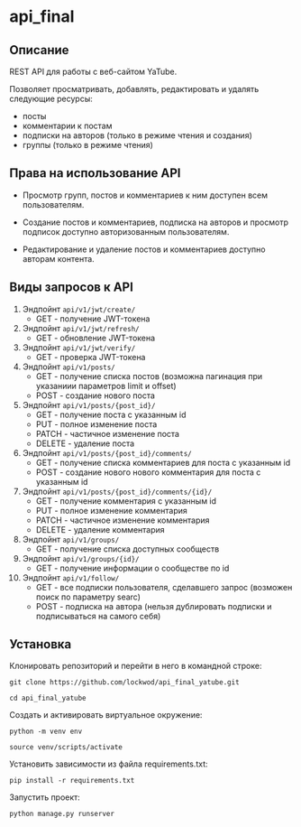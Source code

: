 # api_final
## Описание

REST API для работы с веб-сайтом YaTube.

Позволяет просматривать, добавлять, редактировать и удалять следующие ресурсы:
- посты
- комментарии к постам
- подписки на авторов (только в режиме чтения и создания)
- группы (только в режиме чтения)

## Права на использование API

- Просмотр групп, постов и комментариев к ним доступен всем пользователям.

- Создание постов и комментариев, подписка на авторов и просмотр подписок доступно авторизованным пользователям.

- Редактирование и удаление постов и комментариев доступно авторам контента.

## Виды запросов к API

1. Эндпойнт ```api/v1/jwt/create/```
    - GET - получение JWT-токена
2. Эндпойнт ```api/v1/jwt/refresh/```
    - GET - обновление JWT-токена
3. Эндпойнт ```api/v1/jwt/verify/```
    - GET - проверка JWT-токена
4. Эндпойнт ```api/v1/posts/```
    - GET - получение списка постов (возможна пагинация при указаниии параметров limit и offset)
    - POST - создание нового поста
5. Эндпойнт ```api/v1/posts/{post_id}/```
    - GET - получение поста с указанным id
    - PUT - полное изменение поста
    - PATCH - частичное изменение поста
    - DELETE - удаление поста
6. Эндпойнт ```api/v1/posts/{post_id}/comments/```
    - GET - получение списка комментариев для поста с указанным id
    - POST - создание нового нового комментария для поста с указанным id
7. Эндпойнт ```api/v1/posts/{post_id}/comments/{id}/```
    - GET - получение комментария с указанным id
    - PUT - полное изменение комментария
    - PATCH - частичное изменение комментария
    - DELETE - удаление комментария
8.  Эндпойнт ```api/v1/groups/```
    - GET - получение списка доступных сообществ
9.  Эндпойнт ```api/v1/groups/{id}/```
    - GET - получение информации о сообществе по id
10. Эндпойнт ```api/v1/follow/```
    - GET - все подписки пользователя, сделавшего запроc (возможен поиск по параметру searc) 
    - POST -  подписка на автора (нельзя дублировать подписки и подписываться на самого себя)
      
## Установка

Клонировать репозиторий и перейти в него в командной строке:

```
git clone https://github.com/lockwod/api_final_yatube.git
```

```
cd api_final_yatube
```

Cоздать и активировать виртуальное окружение:

```
python -m venv env
```

```
source venv/scripts/activate
```

Установить зависимости из файла requirements.txt:

```
pip install -r requirements.txt
```

Запустить проект:

```
python manage.py runserver
```
